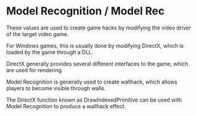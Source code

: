 Model Recognition / Model Rec
=============================

These values are used to create game hacks by modifying the video driver of the target video game. 

For Windows games, this is usually done by modifying DirectX, which is loaded by the game through a DLL.

DirectX generally provides several different interfaces to the game, which are used for rendering. 

Model Recognition is generally used to create wallhack, which allows players to become visible through walls. 

The DirectX function known as DrawIndexedPrimitive can be used with Model Recognition to produce a wallhack effect. 





